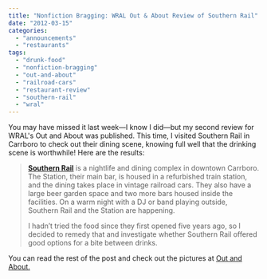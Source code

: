 ```yaml
---
title: "Nonfiction Bragging: WRAL Out & About Review of Southern Rail"
date: "2012-03-15"
categories:
  - "announcements"
  - "restaurants"
tags:
  - "drunk-food"
  - "nonfiction-bragging"
  - "out-and-about"
  - "railroad-cars"
  - "restaurant-review"
  - "southern-rail"
  - "wral"
---
```


You may have missed it last week—I know I did—but my second review for WRAL's Out and About was published. This time, I visited Southern Rail in Carrboro to check out their dining scene, knowing full well that the drinking scene is worthwhile! Here are the results:

> **[Southern Rail](http://www.wral.com/Carrboro/Restaurants-Bars/Southern-Rail/7019258/)** is a nightlife and dining complex in downtown Carrboro. The Station, their main bar, is housed in a refurbished train station, and the dining takes place in vintage railroad cars. They also have a large beer garden space and two more bars housed inside the facilities. On a warm night with a DJ or band playing outside, Southern Rail and the Station are happening.
>
> I hadn’t tried the food since they first opened five years ago, so I decided to remedy that and investigate whether Southern Rail offered good options for a bite between drinks.

You can read the rest of the post and check out the pictures at [Out and About.](http://www.wral.com/entertainment/out_and_about/blogpost/10819054/ "WRAL Out and About")
